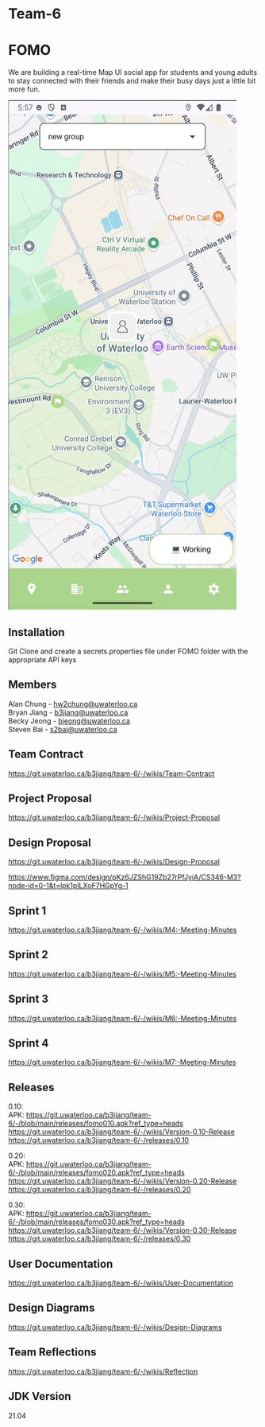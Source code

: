 # Team-6
# FOMO

We are building a real-time Map UI social app for students and young adults to stay connected with their friends and make their busy days just a little bit more fun.  

![App's Map Screenshot](images/Screenshot_2024-12-03_at_5.57.41_PM.png)


## Installation
Git Clone and create a secrets.properties file under FOMO folder with the appropriate API keys

<!---
// secrets.properties file content
GOOGLE_MAPS_API_KEY=AIzaSyAKNnl2qh4XIwMwICFUaVYwn4rS8Pm6lqc
SUPABASE_KEY=eyJhbGciOiJIUzI1NiIsInR5cCI6IkpXVCJ9.eyJpc3MiOiJzdXBhYmFzZSIsInJlZiI6InZ3YXBnaHp0ZXd1dHFxbXphb2liIiwicm9sZSI6ImFub24iLCJpYXQiOjE3Mjk3MTI4NTQsImV4cCI6MjA0NTI4ODg1NH0.43BR779aUoX5za_i_mWzVtcGD2T-cZ_RF4VIUOX_zzo
-->

## Members
Alan Chung - hw2chung@uwaterloo.ca  
Bryan Jiang - b3jiang@uwaterloo.ca  
Becky Jeong - bjeong@uwaterloo.ca  
Steven Bai - s2bai@uwaterloo.ca  

## Team Contract
https://git.uwaterloo.ca/b3jiang/team-6/-/wikis/Team-Contract

## Project Proposal
https://git.uwaterloo.ca/b3jiang/team-6/-/wikis/Project-Proposal

## Design Proposal
https://git.uwaterloo.ca/b3jiang/team-6/-/wikis/Design-Proposal

https://www.figma.com/design/pKz6JZShG19Zb27rPfJyiA/CS346-M3?node-id=0-1&t=lpk1pILXoF7HGpYg-1

## Sprint 1 
https://git.uwaterloo.ca/b3jiang/team-6/-/wikis/M4:-Meeting-Minutes

## Sprint 2
https://git.uwaterloo.ca/b3jiang/team-6/-/wikis/M5:-Meeting-Minutes

## Sprint 3  
https://git.uwaterloo.ca/b3jiang/team-6/-/wikis/M6:-Meeting-Minutes

## Sprint 4  
https://git.uwaterloo.ca/b3jiang/team-6/-/wikis/M7:-Meeting-Minutes

## Releases
0.10:  
APK: https://git.uwaterloo.ca/b3jiang/team-6/-/blob/main/releases/fomo010.apk?ref_type=heads  
https://git.uwaterloo.ca/b3jiang/team-6/-/wikis/Version-0.10-Release  
https://git.uwaterloo.ca/b3jiang/team-6/-/releases/0.10

0.20:  
APK: https://git.uwaterloo.ca/b3jiang/team-6/-/blob/main/releases/fomo020.apk?ref_type=heads  
https://git.uwaterloo.ca/b3jiang/team-6/-/wikis/Version-0.20-Release  
https://git.uwaterloo.ca/b3jiang/team-6/-/releases/0.20

0.30:  
APK: https://git.uwaterloo.ca/b3jiang/team-6/-/blob/main/releases/fomo030.apk?ref_type=heads  
https://git.uwaterloo.ca/b3jiang/team-6/-/wikis/Version-0.30-Release  
https://git.uwaterloo.ca/b3jiang/team-6/-/releases/0.30

## User Documentation  
https://git.uwaterloo.ca/b3jiang/team-6/-/wikis/User-Documentation  

## Design Diagrams  
https://git.uwaterloo.ca/b3jiang/team-6/-/wikis/Design-Diagrams

## Team Reflections  
https://git.uwaterloo.ca/b3jiang/team-6/-/wikis/Reflection  

## JDK Version
21.04